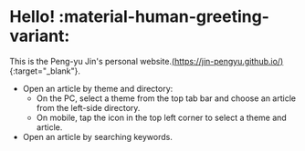 # Hello!  :material-human-greeting-variant:

This is the Peng-yu Jin's personal website.[(https://jin-pengyu.github.io/)](https://jin-pengyu.github.io/){:target="_blank"}.

- Open an article by theme and directory:
    - On the PC, select a theme from the top tab bar and choose an article from the left-side directory.
    - On mobile, tap the icon in the top left corner to select a theme and article.
- Open an article by searching keywords.

